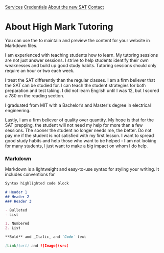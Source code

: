 [Services](https://github.com/github-testsite-19/testSite2/settings)
[Credentials](https://github.com/github-testsite-19/testSite2/edit/master/README.md)
[About the new SAT](https://guides.github.com/features/mastering-markdown/)
[Contact](/contact/)

# About High Mark Tutoring

You can use the  to maintain and preview the content for your website in Markdown files.

I am experienced with teaching students how to learn. My tutoring sessions are not just answer sessions. I strive to help students identify their own weaknesses and build up good study habits. Tutoring sessions should only require an hour or two each week.

I treat the SAT differently than the regular classes. I am a firm believer that the SAT can be studied for. I can teach the student strategies for both preparation and test taking. I did not learn English until I was 12, but I scored a 780 on the reading section.

I graduated from MIT with a Bachelor’s and Master's degree in electrical engineering.

Lastly, I am a firm believer of quality over quantity. My hope is that for the SAT prepping, the student will not need my help for more than a few sessions. The sooner the student no longer needs me, the better. Do not pay me if the student is not satisfied with my first lesson. I want to spread good study habits and help those who want to be helped - I am not looking for many students, I just want to make a big impact on whom I do help. 

### Markdown

Markdown is a lightweight and easy-to-use syntax for styling your writing. It includes conventions for

```markdown
Syntax highlighted code block

# Header 1
## Header 2
### Header 3

- Bulleted
- List

1. Numbered
2. List

**Bold** and _Italic_ and `Code` text

[Link](url) and ![Image](src)
```
